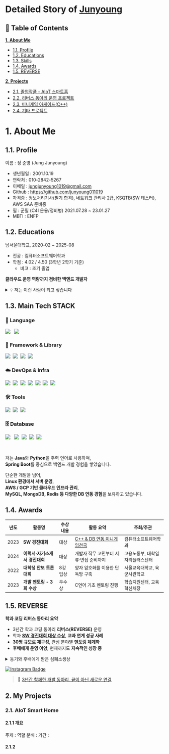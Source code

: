 # Detailed Story of [Junyoung](https://github.com/junyoung011019)
## 📑 Table of Contents
 [**1. About Me**](#1-about-me)
  + [1.1. Profile](#11-profile)
  + [1.2. Educations](#12-educations)
  + [1.3. Skills](#13-main-tech-stack)
  + [1.4. Awards](#14-awards)
  + [1.5. REVERSE](#15-reverse)

 [**2. Projects**](#2-projects)
  + [2.1. 졸업작품 - AIoT 스마트홈](#21-aiot-스마트홈)
  + [2.2. 리버스 동아리 운영 프로젝트](#22-리버스-동아리)
  + [2.3. 미니게임 아케이드(C++)](#23-미니게임-아케이드)
  + [2.4. 기타 프로젝트](#24-기타-프로젝트)


<h1 id="1-about-me">1. About Me</h1>

## 1.1. Profile
이름 : 정 준영 (Jung Junyoung)

  - 생년월일 : 2001.10.19
  - 연락처 : 010-2842-5267
  - 이메일 : jungjunyoung1019@gmail.com
  - Github : https://github.com/junyoung011019
  - 자격증 : 정보처리기사(필기 합격), 네트워크 관리사 2급, KSQTB(SW 테스터), AWS SAA 준비중
  - 필 : 군필 (C4I 운용/정비병) 2021.07.28 ~ 23.01.27
  - MBTI : ENFP

## 1.2. Educations
남서울대학교, 2020-02 ~ 2025-08

  - 전공 : 컴퓨터소프트웨어학과
  - 학점 : 4.02 / 4.50 (3학년 2학기 기준)
    - 비고 : 조기 졸업

**클라우드 운영 역량까지 겸비한 백엔드 개발자**

<details><br>
<summary>💡 저는 이런 사람이 되고 싶습니다</summary>

저는 <strong>클라우드 운영 역량을 갖춘 백엔드 개발자</strong>가 되고 싶습니다.

다양한 교내외 프로젝트를 통해 팀 협업, DB 연동, API 설계 등 백엔드 전반을 직접 경험했습니다.

Spring Boot와 Node.js를 활용해 서비스를 개발했으며,  
실사용자 피드백을 기반으로 요구사항을 반영하고,  
애자일 방식으로 반복 개선하는 개발 사이클을 경험했습니다.

또한 온프레미스 서버의 한계를 체감하며  
클라우드 인프라(AWS, GCP)에 관심을 갖게 되었고,  
대부분의 프로젝트에서 클라우드 서버 구축과 운영을 주도했습니다.

이러한 경험을 바탕으로  
<strong>클라우드 운영 역량을 갖춘 백엔드 개발자</strong>로 성장하고자 합니다.

</details>


## 1.3. Main Tech STACK

### 🔧 Language
<img src="https://img.shields.io/badge/Java-007396?style=flat&logo=java&logoColor=white"/> &nbsp;
<img src="https://img.shields.io/badge/Python-3776AB?style=flat&logo=python&logoColor=white"/>

### 🌱 Framework & Library
<img src="https://img.shields.io/badge/Spring-6DB33F?style=flat&logo=spring&logoColor=white"/>&nbsp;
<img src="https://img.shields.io/badge/SpringBoot-6DB33F?style=flat&logo=springboot&logoColor=white"/>&nbsp;
<img src="https://img.shields.io/badge/Node.js-339933?style=flat&logo=node.js&logoColor=white"/>&nbsp;
<img src="https://img.shields.io/badge/Express-000000?style=flat&logo=express&logoColor=white"/>

### ☁️ DevOps & Infra
<img src="https://img.shields.io/badge/AWS-232F3E?style=flat&logo=amazonaws&logoColor=white"/>&nbsp;
<img src="https://img.shields.io/badge/GCP-4285F4?style=flat&logo=googlecloud&logoColor=white"/>&nbsp;
<img src="https://img.shields.io/badge/Linux-FCC624?style=flat&logo=linux&logoColor=black"/>&nbsp;
<img src="https://img.shields.io/badge/Ubuntu-E95420?style=flat&logo=ubuntu&logoColor=white"/>&nbsp;
<img src="https://img.shields.io/badge/SSH-00BFA6?style=flat&logo=openssh&logoColor=white"/>&nbsp;
<img src="https://img.shields.io/badge/PM2-2B037A?style=flat&logo=pm2&logoColor=white"/>&nbsp;
<img src="https://img.shields.io/badge/Jenkins-D24939?style=flat&logo=jenkins&logoColor=white"/>

### 🛠 Tools
<img src="https://img.shields.io/badge/VSCode-007ACC?style=flat&logo=visualstudiocode&logoColor=white"/>&nbsp;
<img src="https://img.shields.io/badge/IntelliJIDEA-000000?style=flat&logo=intellijidea&logoColor=white"/>&nbsp;
<img src="https://img.shields.io/badge/Postman-FF6C37?style=flat&logo=postman&logoColor=white"/>

### 🗄️ Database
<img src="https://img.shields.io/badge/MySQL-4479A1?style=flat&logo=mysql&logoColor=white"/> &nbsp;
<img src="https://img.shields.io/badge/MongoDB-47A248?style=flat&logo=mongodb&logoColor=white"/>&nbsp;
<img src="https://img.shields.io/badge/Redis-DC382D?style=flat&logo=redis&logoColor=white"/>&nbsp;
<img src="https://img.shields.io/badge/Firebase-FFCA28?style=flat&logo=firebase&logoColor=black"/>&nbsp;
<img src="https://img.shields.io/badge/Oracle-F80000?style=flat&logo=oracle&logoColor=white"/>

<br>

저는 **Java**와 **Python**을 주력 언어로 사용하며,  
**Spring Boot**를 중심으로 백엔드 개발 경험을 쌓았습니다.

단순한 개발을 넘어,  
**Linux 환경에서 서버 운영**,  
**AWS / GCP 기반 클라우드 인프라 관리**,  
**MySQL, MongoDB, Redis 등 다양한 DB 연동 경험**을 보유하고 있습니다.

## 1.4.  Awards


| 년도 | 활동명 | 수상 내용 | 활동 요약 | 주최/주관 |
|------|--------|-----------|------------|------------|
| 2023 | **SW 경진대회** | 대상 | [C++ & DB 연동 미니게임천국](#3-my-projects) | 컴퓨터소프트웨어학과 |
| 2024 | **이력서·자기소개서 경진대회** | 대상 | 개발자 직무 고민부터 서류·면접 준비까지 | 고용노동부, 대학일자리플러스센터 |
| 2022 | **대학생 안보 토론대회** | 8강 입상 | 양자 암호화를 이용한 단독망 구축 | 서울교육대학교, 육군사관학교 |
| 2023 | **개발 멘토링 - 3회 수상** | 우수상 | C언어 기초 멘토링 진행 | 학습지원센터, 교육혁신처장 |


## 1.5. REVERSE
**학과 코딩 리버스 동아리 요약**
- 3년간 학과 코딩 동아리 **리버스(REVERSE)** 운영  
- 학과 **[SW 경진대회 대상 수상](#3-my-projects)**, **교과 연계 성공 사례**  
- **30명 규모로 재구성**, 관심 분야별 **멘토링 체계화**  
- **후배에게 운영 이양**, 현재까지도 **지속적인 성장 중**

<details>
<summary> 동기와 후배에게 받은 심폐소생상 </summary>
<img src="감사장.jpg" width="200px">
</details>


[![Instagram Badge](https://img.shields.io/badge/-Instagram-E4405F?style=flat&logo=instagram&logoColor=white)](https://www.instagram.com/nsu_reverse/)

> 📎 [3년간 함께한 개발 동아리, 끝이 아닌 새로운 연결](./about-club.md)


## 2. My Projects
### 2.1. AIoT Smart Home
#### 2.1.1 개요
주제 : 
역할 분배 : 
기간 : 
#### 2.1.2 

